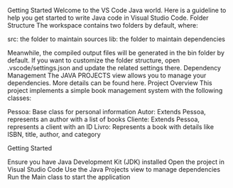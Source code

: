 Getting Started
Welcome to the VS Code Java world. Here is a guideline to help you get started to write Java code in Visual Studio Code.
Folder Structure
The workspace contains two folders by default, where:

src: the folder to maintain sources
lib: the folder to maintain dependencies

Meanwhile, the compiled output files will be generated in the bin folder by default.
If you want to customize the folder structure, open .vscode/settings.json and update the related settings there.
Dependency Management
The JAVA PROJECTS view allows you to manage your dependencies. More details can be found here.
Project Overview
This project implements a simple book management system with the following classes:

Pessoa: Base class for personal information
Autor: Extends Pessoa, represents an author with a list of books
Cliente: Extends Pessoa, represents a client with an ID
Livro: Represents a book with details like ISBN, title, author, and category

Getting Started

Ensure you have Java Development Kit (JDK) installed
Open the project in Visual Studio Code
Use the Java Projects view to manage dependencies
Run the Main class to start the application
